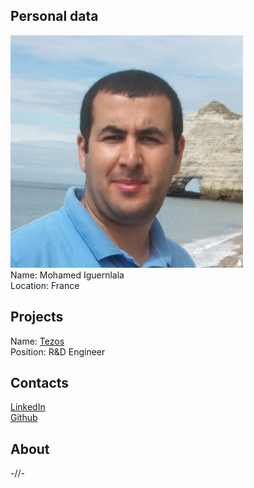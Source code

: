 ## Personal data
![ photo](photo/mohamed_iguernlala.jpg)  
Name: Mohamed Iguernlala  
Location: France
## Projects 
Name: [Tezos](../projects/tezos.md)  
Position: R&D Engineer 
## Contacts
[LinkedIn](https://www.linkedin.com/in/mohamed-iguernlala-71515979/)  
[Github](https://github.com/OCamlPro-Iguernlala)  
## About
-//-
